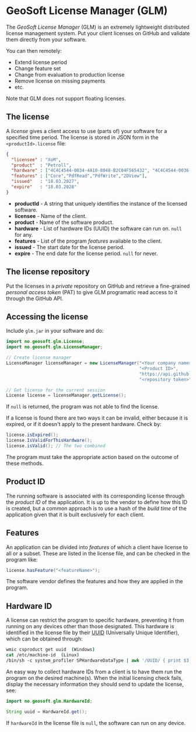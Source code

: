 # GeoSoft License Manager (GLM)

The _GeoSoft License Manager_ (GLM) is an extremely lightweight distributed
license management system.
Put your client licenses on GitHub and validate them directly from your software.

You can then remotely:

* Extend license period
* Change feature set
* Change from evaluation to production license
* Remove license on missing payments
* etc.

Note that GLM does not support floating licenses.



## The license

A _license_ gives a client access to use (parts of) your software for a specified
time period. The license is stored in JSON form in the `<productId>.license` file:

```JSON
{
  "licensee" : "XoM",
  "product"  : "Petroll",
  "hardware" : ["4C4C4544-0034-4A10-8048-B2C04F565432", "4C4C4544-0036-4A12-8048-7689CBA0075"],
  "features" : ["Core","PdfRead","PdfWrite","2DView"],
  "issued"   : "18.03.2027",
  "expire"   : "18.03.2028"
}
```

* **productId** - A string that uniquely identifies the instance of the licensed software.
* **licensee**  - Name of the client.
* **product**   - Name of the software product.
* **hardware**  - List of hardware IDs (UUID) the software can run on. `null` for any.
* **features**  - List of the program _features_ available to the client.
* **issued**    - The start date for the license period.
* **expire**    - The end date for the license period. `null` for never.



## The license repository

Put the licenses in a _private_ repository on GitHub and retrieve a fine-grained
_personal access token_ (PAT) to give GLM programatic read access to it through
the GitHub API.



## Accessing the license

Include `glm.jar` in your software and do:

```Java
import no.geosoft.glm.License;
import no.geosoft.glm.LicenseManager;

// Create license manager
LicenseManager licenseManager = new LicenseManager("<Your company name>",
                                                   "<Product ID>",
                                                   "https://api.github.com/repos/<organization>/<repo>/contents/",
                                                   "<repository token>");

// Get license for the current session
License license = licenseManager.getLicense();
```

If `null` is returned, the program was not able to find the license.

If a license is found there are two ways it can be invalid, either because
it is expired, or if it doesn't apply to the present hardware. Check by:

```Java
license.isExpired();
license.IsValidForThisHardware();
license.isValid(); // The two combined
```

The program must take the appropriate action based on the outcome of these methods.



## Product ID

The running software is associated with its corresponding license through
the _product ID_ of the application. It is up to the vendor to define how this ID
is created, but a common approach is to use a hash of the _build time_ of the
application given that it is built exclusively for each client.



## Features

An application can be divided into _features_ of which a client have license
to all or a subset. These are listed in the license file, and can be checked
in the program like:

```Java
license.hasFeature("<featureName>");
```

The software vendor defines the features and how they are applied in the program.



## Hardware ID

A license can restrict the program to specific hardware,
preventing it from running on any devices other than those designated.
This hardware is identified in the license file by their
[UUID](https://en.wikipedia.org/wiki/Universally_unique_identifier)
(Universally Unique Identifier), which can be obtained through:

```csh
wmic csproduct get uuid  (Windows)
cat /etc/machine-id  (Linux)
/bin/sh -c system_profiler SPHardwareDataType | awk '/UUID/ { print $3; }' (Mac-OS)
```

An easy way to collect hardware IDs from a client is to have them run the program
on the desired machine(s). When the initial licensing check fails,
display the necessary information they should send to update the license, see:

```Java
import no.geosoft.glm.HardwareId;

String uuid = HardwareId.get();
```

If `hardwareId` in the license file is `null`, the software can run on any device.
